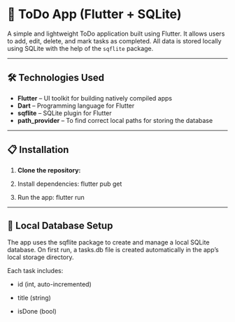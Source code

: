 # 📝 ToDo App (Flutter + SQLite)

A simple and lightweight ToDo application built using Flutter. It allows users to add, edit, delete, and mark tasks as completed. All data is stored locally using SQLite with the help of the `sqflite` package.

---

## 🛠️ Technologies Used

- **Flutter** – UI toolkit for building natively compiled apps
- **Dart** – Programming language for Flutter
- **sqflite** – SQLite plugin for Flutter
- **path_provider** – To find correct local paths for storing the database

---

## 📋 Installation

1. **Clone the repository:**

2. Install dependencies: flutter pub get

3. Run the app: flutter run

---

## 💽 Local Database Setup

The app uses the sqflite package to create and manage a local SQLite database. On first run, a tasks.db file is created automatically in the app’s local storage directory.

Each task includes:

* id (int, auto-incremented)

* title (string)

* isDone (bool)
